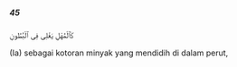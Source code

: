 ##### 45

<span class="ayah">كَٱلْمُهْلِ يَغْلِى فِى ٱلْبُطُونِ</span>

<span class="ayah_translation">(Ia) sebagai kotoran minyak yang mendidih di dalam perut,</span>
